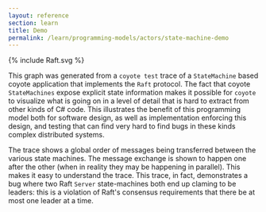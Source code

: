 ```yaml
---
layout: reference
section: learn
title: Demo
permalink: /learn/programming-models/actors/state-machine-demo
---
```


<div>

{% include Raft.svg %}

<script language="javascript" src="/coyote/assets/js/animate_trace.js"></script>
<script language="javascript" src="/coyote/assets/js/trace_model.js"></script>

<script language="javascript">

fetchTrace('/coyote/assets/data/Raft.xml', convertTrace);

</script>
</div>

This graph was generated from a `coyote test` trace of a `StateMachine` based coyote application that implements the `Raft` protocol.
The fact that coyote `StateMachines` expose explicit state information makes it possible for `coyote` to visualize what is going on
in a level of detail that is hard to extract from other kinds of C# code.  This illustrates the benefit of this programming model
both for software design, as well as implementation enforcing this design, and testing that can find very hard to find bugs in these
kinds complex distributed systems.

The trace shows a global order of messages being transferred between the various state machines. The message exchange is shown to happen
one after the other (when in reality they may be happening in parallel). This makes it easy to understand the trace. This trace, in fact, 
demonstrates a bug where two Raft `Server` state-machines both end up claming to be leaders: this is a violation of Raft's 
consensus requirements that there be at most one leader at a time.
